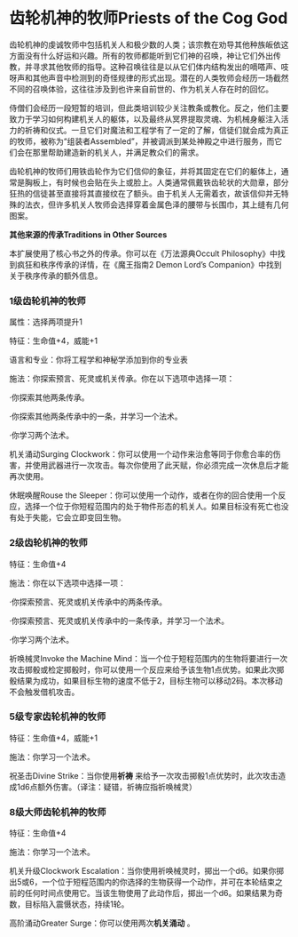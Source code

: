 # 齿轮机神的牧师Priests of the Cog God 

齿轮机神的虔诚牧师中包括机关人和极少数的人类；该宗教在劝导其他种族皈依这方面没有什么好运和兴趣。所有的牧师都能听到它们神的召唤，神让它们外出传教，并寻求其他牧师的指导。这种召唤往往是以从它们体内结构发出的嘀嗒声、吱呀声和其他声音中检测到的奇怪规律的形式出现。潜在的人类牧师会经历一场截然不同的召唤体验，这往往涉及到也许来自前世的、作为机关人存在时的回忆。  

侍僧们会经历一段短暂的培训，但此类培训较少关注教条或教化。反之，他们主要致力于学习如何构建机关人的躯体，以及最终从冥界提取灵魂、为机械身躯注入活力的祈祷和仪式。一旦它们对魔法和工程学有了一定的了解，信徒们就会成为真正的牧师，被称为“组装者Assembled”，并被调派到某处神殿之中进行服务，而它们会在那里帮助建造新的机关人，并满足教众们的需求。  

齿轮机神的牧师们用铁齿轮作为它们信仰的象征，并将其固定在它们的躯体上，通常是胸板上，有时候也会贴在头上或脸上。人类通常佩戴铁齿轮状的大勋章，部分狂热的信徒甚至直接将其直接纹在了额头。由于机关人无需着衣，故该信仰并无特殊的法衣，但许多机关人牧师会选择穿着金属色泽的腰带与长围巾，其上缝有几何图案。

**其他来源的传承Traditions in Other Sources**  

本扩展使用了核心书之外的传承。你可以在《万法源典Occult
Philosophy》中找到疯狂和秩序传承的详情，在《魔王指南2 Demon Lord’s
Companion》中找到关于秩序传承的额外信息。

### 1级齿轮机神的牧师 

属性：选择两项提升1  

特征：生命值+4，威能+1  

语言和专业：你将工程学和神秘学添加到你的专业表  

施法：你探索预言、死灵或机关传承。你在以下选项中选择一项：  

·你探索其他两条传承。  

·你探索其他两条传承中的一条，并学习一个法术。  

·你学习两个法术。  

机关涌动Surging
Clockwork：你可以使用一个动作来治愈等同于你愈合率的伤害，并使用武器进行一次攻击。每次你使用了此天赋，你必须完成一次休息后才能再次使用。  

休眠唤醒Rouse the
Sleeper：你可以使用一个动作，或者在你的回合使用一个反应，选择一个位于你短程范围内的处于物件形态的机关人。如果目标没有死亡也没有处于失能，它会立即变回生物。

### 2级齿轮机神的牧师 

特征：生命值+4  

施法：你在以下选项中选择一项：  

·你探索预言、死灵或机关传承中的两条传承。  

·你探索预言、死灵或机关传承中的一条传承，并学习一个法术。  

·你学习两个法术。  

祈唤械灵Invoke the Machine
Mind：当一个位于短程范围内的生物将要进行一次攻击掷骰或检定掷骰时，你可以使用一个反应来给予该生物1点优势。如果此次掷骰结果为成功，如果目标生物的速度不低于2，目标生物可以移动2码。本次移动不会触发借机攻击。

### 5级专家齿轮机神的牧师 

特征：生命值+4，威能+1  

施法：你学习一个法术。  

祝圣击Divine Strike：当你使用**祈祷**
来给予一次攻击掷骰1点优势时，此次攻击造成1d6点额外伤害。（译注：疑错，祈祷应指祈唤械灵）

### 8级大师齿轮机神的牧师 

特征：生命值+4  

施法：你学习一个法术。  

机关升级Clockwork
Escalation：当你使用祈唤械灵时，掷出一个d6。如果你掷出5或6，一个位于短程范围内的你选择的生物获得一个动作，并可在本轮结束之前的任何时间点使用它。当该生物使用了此动作后，掷出一个d6。如果结果为奇数，目标陷入震慑状态，持续1轮。  

高阶涌动Greater Surge：你可以使用两次**机关涌动** 。
